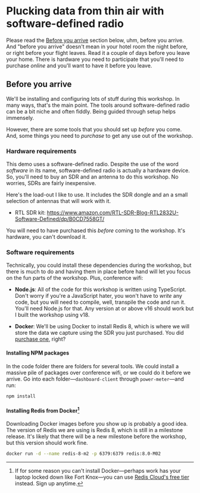 # Plucking data from thin air with software-defined radio

Please read the [Before you arrive](#before-you-arrive) section below, uhm, before you arrive. And "before you arrive" doesn't mean in your hotel room the night before, or right before your flight leaves. Read it a couple of days before you leave your home. There is hardware you need to participate that you'll need to purchase _online_ and you'll want to have it before you leave.

## Before you arrive

We'll be installing and configuring lots of stuff during this workshop. In many ways, that's the main point. The tools around software-defined radio can be a bit niche and often fiddly. Being guided through setup helps immensely.

However, there are some tools that you should set up _before_ you come. And, some things you need to _purchase_ to get any use out of the workshop.

### Hardware requirements

This demo uses a software-defined radio. Despite the use of the word _software_ in its name, software-defined radio is actually a hardware device. So, you'll need to buy an SDR and an antenna to do this workshop. No worries, SDRs are fairly inexpensive.

Here's the load-out I like to use. It includes the SDR dongle and an a small selection of antennas that will work with it.

- RTL SDR kit: https://www.amazon.com/RTL-SDR-Blog-RTL2832U-Software-Defined/dp/B0CD7558GT/

You will need to have purchased this _before_ coming to the workshop. It's hardware, you can't download it.

### Software requirements

Technically, you could install these dependencies during the workshop, but there is much to do and having them in place before hand will let you focus on the fun parts of the workshop. Plus, conference wifi:

- **Node.js**: All of the code for this workshop is written using TypeScript. Don't worry if you're a JavaScript hater, you won't have to _write_ any code, but you will need to compile, well, transpile the code and run it. You'll need Node.js for that. Any version at or above v16 should work but I built the workshop using v18.

- **Docker**: We'll be using Docker to install Redis 8, which is where we will store the data we capture using the SDR you just purchased. You did [purchase one](https://www.amazon.com/RTL-SDR-Blog-RTL2832U-Software-Defined/dp/B0CD7558GT/), right?

#### Installing NPM packages

In the code folder there are folders for several tools. We could install a massive pile of packages over conference wifi, or we could do it before we arrive. Go into each folder—`dashboard-client` through `power-meter`—and run:

```bash
npm install
```

#### Installing Redis from Docker[^1]

Downloading Docker images before you show up is probably a good idea. The version of Redis we are using is Redis 8, which is still in a milestone release. It's likely that there will be a new milestone before the workshop, but this version should work fine.

```bash
docker run -d --name redis-8-m2 -p 6379:6379 redis:8.0-M02
```

[^1]: If for some reason you can't install Docker—perhaps work has your laptop locked down like Fort Knox—you can use [Redis Cloud's free tier](https://redis.io/try-free/) instead. Sign up anytime.
